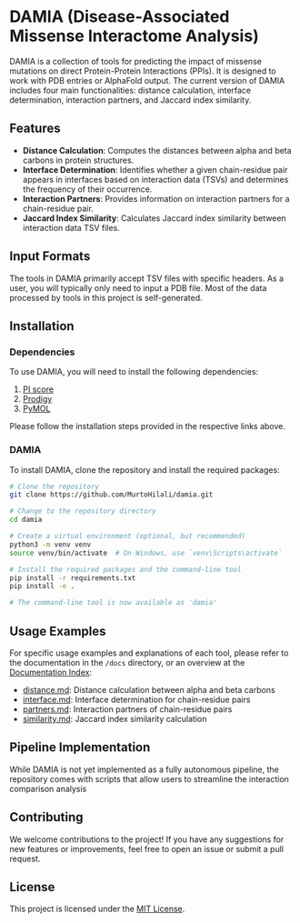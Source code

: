 # DAMIA (Disease-Associated Missense Interactome Analysis)

DAMIA is a collection of tools for predicting the impact of missense mutations on direct Protein-Protein Interactions (PPIs). It is designed to work with PDB entries or AlphaFold output. The current version of DAMIA includes four main functionalities: distance calculation, interface determination, interaction partners, and Jaccard index similarity.

## Features

- **Distance Calculation**: Computes the distances between alpha and beta carbons in protein structures.
- **Interface Determination**: Identifies whether a given chain-residue pair appears in interfaces based on interaction data (TSVs) and determines the frequency of their occurrence.
- **Interaction Partners**: Provides information on interaction partners for a chain-residue pair.
- **Jaccard Index Similarity**: Calculates Jaccard index similarity between interaction data TSV files.

## Input Formats

The tools in DAMIA primarily accept TSV files with specific headers. As a user, you will typically only need to input a PDB file. Most of the data processed by tools in this project is self-generated.

## Installation

### Dependencies

To use DAMIA, you will need to install the following dependencies:

1. [PI score](https://gitlab.com/topf-lab/pi_score)
2. [Prodigy](https://github.com/haddocking/prodigy)
3. [PyMOL](https://pymol.org/)

Please follow the installation steps provided in the respective links above.

### DAMIA

To install DAMIA, clone the repository and install the required packages:

```bash
# Clone the repository
git clone https://github.com/MurtoHilali/damia.git

# Change to the repository directory
cd damia

# Create a virtual environment (optional, but recommended)
python3 -m venv venv
source venv/bin/activate  # On Windows, use `venv\Scripts\activate`

# Install the required packages and the command-line tool
pip install -r requirements.txt
pip install -e .

# The command-line tool is now available as 'damia'

```

## Usage Examples

For specific usage examples and explanations of each tool, please refer to the documentation in the `/docs` directory, or an overview at the [Documentation Index](docs/index.md):

- [distance.md](docs/distance.md): Distance calculation between alpha and beta carbons
- [interface.md](docs/interface.md): Interface determination for chain-residue pairs
- [partners.md](docs/partners.md): Interaction partners of chain-residue pairs
- [similarity.md](docs/similarity.md): Jaccard index similarity calculation

## Pipeline Implementation

While DAMIA is not yet implemented as a fully autonomous pipeline, the repository comes with scripts that allow users to streamline the interaction comparison analysis

## Contributing

We welcome contributions to the project! If you have any suggestions for new features or improvements, feel free to open an issue or submit a pull request.

## License

This project is licensed under the [MIT License](LICENSE).